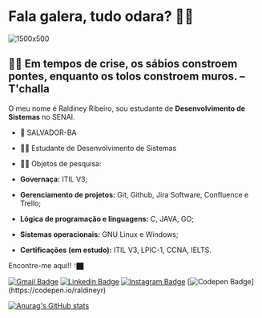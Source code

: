
# Fala galera, tudo odara? 👋🏿 
![1500x500](https://user-images.githubusercontent.com/64384382/114404388-078f1680-9b7c-11eb-871f-990606ca2e61.jpg)
##  🧘🏿‍ Em tempos de crise, os sábios constroem pontes, enquanto os tolos constroem muros. – T'challa 


O meu nome é Raldiney Ribeiro, sou estudante de **Desenvolvimento de Sistemas** no SENAI.

- 📍 SALVADOR-BA
- 🧔🏾 Estudante de Desenvolvimento de Sistemas
- ✍🏿 Objetos de pesquisa:

- **Governaça:** ITIL V3;
- **Gerenciamento de projetos:** Git, Github, Jira Software, Confluence e Trello;   
- **Lógica de programação e linguagens:** C, JAVA, GO;
- **Sistemas operacionais:** GNU Linux e Windows;
- **Certificações (em estudo):** ITIL V3, LPIC-1, CCNA, IELTS.


Encontre-me aqui!!  👇🏿

[![Gmail Badge](https://img.shields.io/badge/-raldineyr@gmail.com-DEB887?style=flat-square&logo=Gmail&logoColor=white&link=mailto:raldineyr@gmail.com)](mailto:raldineyr@gmail.com)
[![Linkedin Badge](https://img.shields.io/badge/-LinkedIn-CD853F?style=flat-square&logo=Linkedin&logoColor=white&link=https://www.linkedin.com/in/raldineyr/)](https://www.linkedin.com/in/raldineyr/) [![Instagram Badge](https://img.shields.io/badge/-Instagram-A0522D?style=flat-square&logo=Instagram&logoColor=white&link=https://www.instagram.com/raldineyr/)](https://www.instagram.com/raldineyr/) [![Codepen Badge](https://img.shields.io/badge/-Codepen-black?style=flat-square&logo=Codepen&logoColor=white&link=[https://codepen.io/raldineyr](https://codepen.io/raldineyr))](https://codepen.io/raldineyr)


[![Anurag's GitHub stats](https://github-readme-stats.vercel.app/api?username=raldineyr)](https://github.com/anuraghazra/github-readme-stats)











